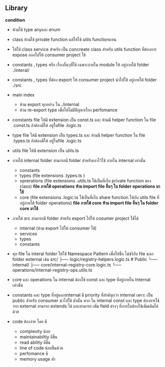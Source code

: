 
## Library
**condition**
-  ห้ามใช้ type anyและ enum 
- class ห้ามใช้ private function แต่ให้ใช้ utils functionแทน
- ให้ใช้ class service สำหรับ เป็น concreate class สำหรับ utils function ที่ต้องการ expose ออกไปให้ consumer project ใช้
- constants , types หรือ เรื่องอื่นๆที่ใช้ เฉพาะภายใน module ให้ อยู่ภายใต้ folder ./interal/ 
- constants , types ที่ต้อง export ให้ consumer project นำไปใช้  อยู่ภายใต้ folder ./src
- main index 
    - ห้าม export ทุกอย่าง ใน ./internal
    - ห้าม re-export type เพื่อให้ไม่มีปัญหาเรื่อง perfomance
- constants file  ให้มี extension เป็น const.ts และ ห้ามมี helper function ใน file .const.ts ถ้าต้องมีให้ อยู่ในfile .logic.ts
- type file  ให้มี extension เป็น types.ts และ ห้ามมี helper function ใน file .types.ts ถ้าต้องมีให้ อยู่ในfile .logic.ts
- utils file ให้มี extension เป็น utils.ts
- ภายใต้ internal folder สามารถมี folder สำหรับเอาไว้ใช้ ภายใน internal เท่านั้น
    - constants
    - types (file  extensions .types.ts )
    - oprerations (file  extensions .utils.ts ใช้เป็นที่เก็บ private function ของ class) **file ภายใต้ operations ห้่าม import file อื่นๆ ใน folder operations มาใช้**
    - core (file  extensions .logic.ts ใช้เป็นที่เก็บ share function ให้กับ utils file ที่อยู่ภายใต้ folder operations) **file ภายใต้ core ห้่าม import file อื่นๆ ใน folder core มาใช้**
- ภายใต้ src สามารถมี folder สำหรับ export ไปให้ cosumer project ใช้ได้
    - internal (ห้าม export ไปให้ consumer ใช้)
    - services
    - types
    - constants

- ทุก file ใน interal folder ให้ใช้ Namespace Pattern เพื่อให้ชื่อ ไม่ซำ้กับ file นอก folder external เช่น
    src/
    ├── logic/registry-helpers.logic.ts      # Public
    └── internal/
        ├── core/internal-registry-core.logic.ts
        └── operations/internal-registry-ops.utils.ts

- core และ operations ใน internal ต้องใช้ const และ  type  ที่อยู่ภายใน Internal เท่านั้น 

- constants และ type ที่อยู่นอกinternal มี priority ที่สำคัญกว่า internal เพราะ เป็น public สำหรับ consumer นำไปใช้ ดังนั้น หาก ใน internal const และ type ต้องการใช้จาก external สามารถ extends ได้ และสามารถ เพิ่ม field ต่างๆ ที่ภายในต้องใช้เพิ่มเติมได้ด้วย

- code ต้องง่าย โดย มี
    - complexity น้อย
    - maintainabiltiy ดีขึ้น
    - read ability ดีขึ้น
    - line of code น้อยขึ้นด้วย
    - perfomance ดี
    - memory usage ต่ำ
